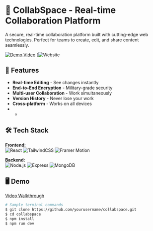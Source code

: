# 🔐 CollabSpace - Real-time Collaboration Platform

A secure, real-time collaboration platform built with cutting-edge web technologies. Perfect for teams to create, edit, and share content seamlessly.

[![Demo Video](https://img.shields.io/badge/Watch-Demo-red?style=for-the-badge&logo=youtube)](https://youtube.com/your-video-link) <!-- Add your YouTube link here -->
[![Website](https://collabspace-ooppp.vercel.app/)
## 🚀 Features

- **Real-time Editing** - See changes instantly
- **End-to-End Encryption** - Military-grade security
- **Multi-user Collaboration** - Work simultaneously
- **Version History** - Never lose your work
- **Cross-platform** - Works on all devices
- -

## 🛠 Tech Stack

**Frontend:**  
![React](https://img.shields.io/badge/React-20232A?style=flat&logo=react)
![TailwindCSS](https://img.shields.io/badge/Tailwind_CSS-38B2AC?style=flat&logo=tailwind-css)
![Framer Motion](https://img.shields.io/badge/Animation-Framer_Motion-0055FF?style=flat)

**Backend:**  
![Node.js](https://img.shields.io/badge/Node.js-339933?style=flat&logo=nodedotjs)
![Express](https://img.shields.io/badge/Express-000000?style=flat&logo=express)
![MongoDB](https://img.shields.io/badge/MongoDB-47A248?style=flat&logo=mongodb)

## 🖥️ Demo

[Video Walkthrough](https://drive.google.com/file/d/1zqjyIDzC2dqxRkOHLlK5oMjjdybUj4yT/view?usp=drive_link)

```bash
# Sample terminal commands
$ git clone https://github.com/yourusername/collabspace.git
$ cd collabspace
$ npm install
$ npm run dev
